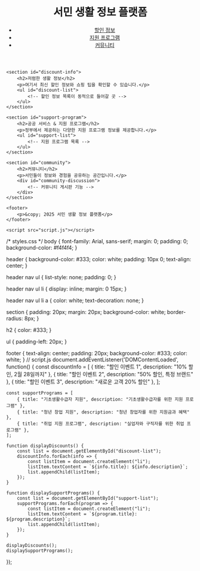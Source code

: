 <!DOCTYPE html>
<html lang="ko">
<head>
    <meta charset="UTF-8">
    <meta name="viewport" content="width=device-width, initial-scale=1.0">
    <title>서민 생활 정보 플랫폼</title>
    <link rel="stylesheet" href="styles.css">
</head>
<body>
    <header>
        <h1>서민 생활 정보 플랫폼</h1>
        <nav>
            <ul>
                <li><a href="#discount-info">할인 정보</a></li>
                <li><a href="#support-program">지원 프로그램</a></li>
                <li><a href="#community">커뮤니티</a></li>
            </ul>
        </nav>
    </header>

    <section id="discount-info">
        <h2>저렴한 생활 정보</h2>
        <p>여기서 최신 할인 정보와 쇼핑 팁을 확인할 수 있습니다.</p>
        <ul id="discount-list">
            <!-- 할인 정보 목록이 동적으로 들어갈 곳 -->
        </ul>
    </section>

    <section id="support-program">
        <h2>공공 서비스 & 지원 프로그램</h2>
        <p>정부에서 제공하는 다양한 지원 프로그램 정보를 제공합니다.</p>
        <ul id="support-list">
            <!-- 지원 프로그램 목록 -->
        </ul>
    </section>

    <section id="community">
        <h2>커뮤니티</h2>
        <p>서민들이 정보와 경험을 공유하는 공간입니다.</p>
        <div id="community-discussion">
            <!-- 커뮤니티 게시판 기능 -->
        </div>
    </section>

    <footer>
        <p>&copy; 2025 서민 생활 정보 플랫폼</p>
    </footer>

    <script src="script.js"></script>
</body>
</html>
/* styles.css */
body {
    font-family: Arial, sans-serif;
    margin: 0;
    padding: 0;
    background-color: #f4f4f4;
}

header {
    background-color: #333;
    color: white;
    padding: 10px 0;
    text-align: center;
}

header nav ul {
    list-style: none;
    padding: 0;
}

header nav ul li {
    display: inline;
    margin: 0 15px;
}

header nav ul li a {
    color: white;
    text-decoration: none;
}

section {
    padding: 20px;
    margin: 20px;
    background-color: white;
    border-radius: 8px;
}

h2 {
    color: #333;
}

ul {
    padding-left: 20px;
}

footer {
    text-align: center;
    padding: 20px;
    background-color: #333;
    color: white;
}
// script.js
document.addEventListener('DOMContentLoaded', function() {
    const discountInfo = [
        { title: "할인 이벤트 1", description: "10% 할인, 2월 28일까지" },
        { title: "할인 이벤트 2", description: "50% 할인, 특정 브랜드" },
        { title: "할인 이벤트 3", description: "새로운 고객 20% 할인" },
    ];

    const supportPrograms = [
        { title: "기초생활수급자 지원", description: "기초생활수급자를 위한 지원 프로그램" },
        { title: "청년 창업 지원", description: "청년 창업자를 위한 지원금과 혜택" },
        { title: "취업 지원 프로그램", description: "실업자와 구직자를 위한 취업 프로그램" },
    ];

    function displayDiscounts() {
        const list = document.getElementById("discount-list");
        discountInfo.forEach(info => {
            const listItem = document.createElement("li");
            listItem.textContent = `${info.title}: ${info.description}`;
            list.appendChild(listItem);
        });
    }

    function displaySupportPrograms() {
        const list = document.getElementById("support-list");
        supportPrograms.forEach(program => {
            const listItem = document.createElement("li");
            listItem.textContent = `${program.title}: ${program.description}`;
            list.appendChild(listItem);
        });
    }

    displayDiscounts();
    displaySupportPrograms();
});
